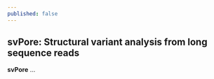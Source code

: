 ```yaml
---
published: false
---
```


## svPore: Structural variant analysis from long sequence reads

**svPore** ...